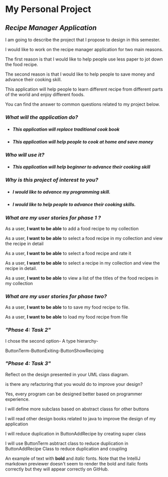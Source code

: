 # My Personal Project 
<h2><em>Recipe Manager Application</em></h2>

<p>I am going to describe the project that I propose to design in this semester. </p>
<p>I would like to work on the recipe manager application for two main reasons.</p>
<p>The first reason is that I would like to help people use less paper to jot down the food recipe.
<p>The second reason is that I would like to help people to save money and advance their cooking skill.</p>
<p>This application will help people to learn different recipe from different parts of the world and 
enjoy different foods.</p> 
<p>You can find the answer to common questions related to my project below.</p>
 
<h3><strong><em>What will the application do? </em></strong></h3>


- <h5>This application will <strong>replace traditional cook book</strong> </h5>
- <h5>This application will help people to <strong>cook at home </strong> and save money</h5>

<h3><strong><em>Who will use it? </em></strong></h3>


- <h5>This application will help <strong>beginner</strong> to advance their cooking skill </h5>

<h3><strong><em>Why is this project of interest to you? </em></strong></h3>


- <h5>I would like to advance my programming skill. </h5>
- <h5>I would like to help people to advance their cooking skills. </h5>

<h3><strong><em>What are my user stories for phase 1 ? </em></strong></h3>


<p>As a user, <strong> I want to be able</strong> to add a  food recipe to my collection </p>
<p>As a user, <strong> I want to be able</strong> to select a food recipe in my collection and view the recipe in detail</p>
<p>As a user, <strong> I want to be able</strong> to select a food recipe and rate it </p>
<p>As a user, <strong> I want to be able</strong> to select a recipe in my collection and view the recipe in detail.</p>
<p>As a user, <strong> I want to be able</strong> to view a list of the titles of the food recipes in my collection</p>

<h3><strong><em>What are my user stories for phase two? </em></strong></h3>
<p>As a user, <strong> I want to be able</strong> to to save my food recipe to file.</p>
<p>As a user, <strong> I want to be able</strong> to load my food recipe from file </p>

<h3><strong><em>"Phase 4: Task 2" </em></strong></h3>
<p> I chose the second option- A type hierarchy- </p>
<p> ButtonTerm-ButtonExiting-ButtonShowReciping </p>


<h3><strong><em>"Phase 4: Task 3" </em></strong></h3>
<p>  Reflect on the design presented in your UML class diagram. </p>

<p> is there any refactoring that you would do to improve your design? </p>

<p> Yes, every program can be designed better based on programmer experience. </p>
<p> I will define more subclass based on abstract classs for other buttons</p>
<p> I will read other design books related to java to improve the design of my application</p>
<p> I will reduce duplication in ButtonAddRecipe by creating super class</p>
<p> I will use ButtonTerm asbtract class to reduce duplication in ButtonAddRecipe Class to reduce duplication 
and coupling</p>








An example of text with **bold** and *italic* fonts.  Note that the IntelliJ markdown previewer doesn't seem to render 
the bold and italic fonts correctly but they will appear correctly on GitHub.